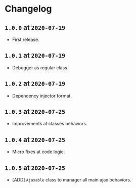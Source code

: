 # Changelog

## `1.0.0` at `2020-07-19`

* First release.

## `1.0.1` at `2020-07-19`

* Debugger as regular class.

## `1.0.2` at `2020-07-19`

* Depencency injector format.

## `1.0.3` at `2020-07-25`

* Improvements at classes behaviors.

## `1.0.4` at `2020-07-25`

* Micro fixes at code logic.

## `1.0.5` at `2020-07-25`

* [ADD] `Ajaxable` class to manager all main ajax behaviors.
